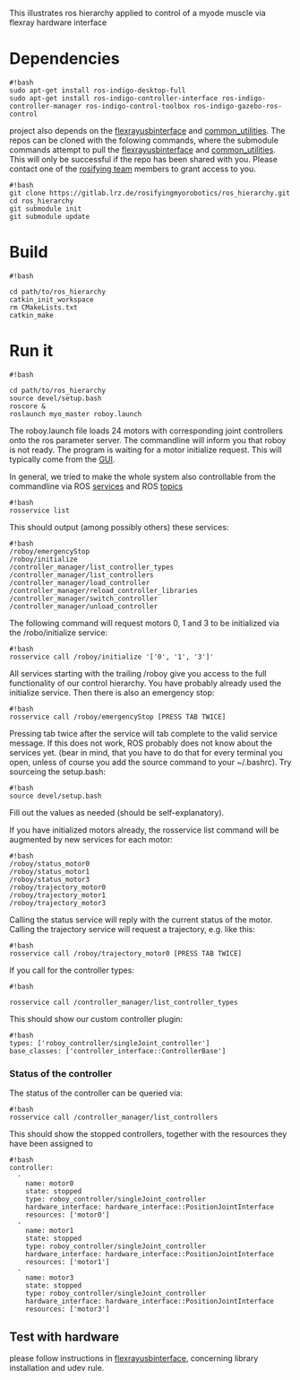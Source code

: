 This illustrates ros hierarchy applied to control of a myode muscle via flexray hardware interface
# Dependencies #

```
#!bash
sudo apt-get install ros-indigo-desktop-full
sudo apt-get install ros-indigo-controller-interface ros-indigo-controller-manager ros-indigo-control-toolbox ros-indigo-gazebo-ros-control
```
project also depends on the [flexrayusbinterface](https://gitlab.lrz.de/rosifyingmyorobotics/flexrayusbinterface) and [common_utilities](https://gitlab.lrz.de/letrend/common_utilities).
The repos can be cloned with the folowing commands, where the submodule commands attempt to pull the [flexrayusbinterface](https://gitlab.lrz.de/rosifyingmyorobotics/flexrayusbinterface) and [common_utilities](https://gitlab.lrz.de/letrend/common_utilities).
This will only be successful if the repo has been shared with you. Please contact one of the [rosifying team](https://devanthro.atlassian.net/wiki/display/RM/ROSifying+Myorobotics+Development) members to grant access to you.
```
#!bash
git clone https://gitlab.lrz.de/rosifyingmyorobotics/ros_hierarchy.git
cd ros_hierarchy
git submodule init
git submodule update
```

# Build #

```
#!bash

cd path/to/ros_hierarchy
catkin_init_workspace
rm CMakeLists.txt
catkin_make
```

# Run it #
```
#!bash

cd path/to/ros_hierarchy
source devel/setup.bash
roscore &
roslaunch myo_master roboy.launch
```
The roboy.launch file loads 24 motors with corresponding joint controllers onto the ros parameter server. 
The commandline will inform you that roboy is not ready. The program is waiting for a motor initialize request.
This will typically come from the [GUI](https://devanthro.atlassian.net/wiki/display/RGIR/Roboy+GUI+in+ROS+Home).

In general, we tried to make the whole system also controllable from the commandline via ROS [services](http://wiki.ros.org/rosservice) 
and ROS [topics](http://wiki.ros.org/rostopic)
```
#!bash
rosservice list
```
This should output (among possibly others) these services:
```
#!bash
/roboy/emergencyStop
/roboy/initialize
/controller_manager/list_controller_types
/controller_manager/list_controllers
/controller_manager/load_controller
/controller_manager/reload_controller_libraries
/controller_manager/switch_controller
/controller_manager/unload_controller
```
The following command will request motors 0, 1 and 3 to be initialized via the /robo/initialize service:
```
#!bash
rosservice call /roboy/initialize '['0', '1', '3']'
```
All services starting with the trailing /roboy give you access to the full functionality of our control hierarchy.
You have probably already used the initialize service. Then there is also an emergency stop:
```
#!bash
rosservice call /roboy/emergencyStop [PRESS TAB TWICE]
```
Pressing tab twice after the service will tab complete to the valid service message. If this does not work, ROS probably does not 
know about the services yet. (bear in mind, that you have to do that for every terminal you open, unless of course you add the 
source command to your ~/.bashrc).
Try sourceing the setup.bash:
```
#!bash
source devel/setup.bash
```
Fill out the values as needed (should be self-explanatory).

If you have initialized motors already, the rosservice list command will be augmented by new services for each motor:
```
#!bash
/roboy/status_motor0
/roboy/status_motor1
/roboy/status_motor3
/roboy/trajectory_motor0
/roboy/trajectory_motor1
/roboy/trajectory_motor3
```
Calling the status service will reply with the current status of the motor.
Calling the trajectory service will request a trajectory, e.g. like this:
```
#!bash
rosservice call /roboy/trajectory_motor0 [PRESS TAB TWICE]
```

If you call for the controller types:
```
#!bash

rosservice call /controller_manager/list_controller_types
```
This should show our custom controller plugin:
```
#!bash
types: ['roboy_controller/singleJoint_controller']
base_classes: ['controller_interface::ControllerBase']
```

### Status of the controller ###
The status of the controller can be queried via:
```
#!bash
rosservice call /controller_manager/list_controllers
```
This should show the stopped controllers, together with the resources they have been assigned to
```
#!bash
controller: 
  - 
    name: motor0
    state: stopped
    type: roboy_controller/singleJoint_controller
    hardware_interface: hardware_interface::PositionJointInterface
    resources: ['motor0']
  - 
    name: motor1
    state: stopped
    type: roboy_controller/singleJoint_controller
    hardware_interface: hardware_interface::PositionJointInterface
    resources: ['motor1']
  - 
    name: motor3
    state: stopped
    type: roboy_controller/singleJoint_controller
    hardware_interface: hardware_interface::PositionJointInterface
    resources: ['motor3']

```

## Test with hardware ##
please follow instructions in [flexrayusbinterface](https://gitlab.lrz.de/rosifyingmyorobotics/flexrayusbinterface), concerning library installation and udev rule.
